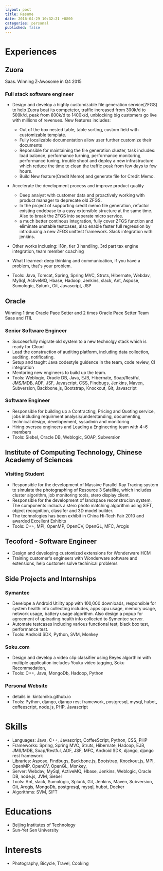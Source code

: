 ```yaml
---
layout: post
title: Resume
date: 2016-04-29 10:32:21 +0800
categories: personal
published: false
---
```


# Experiences

## Zuora
Saas. Winning Z-Awosome in Q4 2015
### Full stack software engineer 
* Design and develop a highly customizable file generation service(ZFGS) to help Zuora beat its competetor, traffic increased from 300k/d to 500k/d, peak from 800k/d to 1400k/d, unblocking big customers go live with millions of revenues. New features includes:
	* Out of the box nested table, table sorting, custom field with customizable template. 
	* Fully localizable documentation allow user further customize their documents
	* Reponsible for maintaining the file generation cluster, task includes: load balance, performance turning, performance monitoring, performance tuning, trouble shoot and deploy a new infrastructure which reduce the time to clean the traffic peak from few days to few hours.
	* Build New feature(Credit Memo) and generate file for Credit Memo. 
	
* Accelerate the development process and improve product quality	
	* Deep analyst with customer data and proactively working with product manager to deprecate old ZFGS. 
	* In the project of supporting credit memo file generation, refactor existing codebase to a easy extensible structure at the same time. Also to break the ZFGS into seperate micro service.
	* a much better continous integration, fully cover ZFGS function and eliminate unstable testcases, also enable faster full regression by introducing a new ZFGS unittest framework. Slack integration with jenkins.
	
* Other works inclusing: i18n, tier 3 handling, 3rd part tax engine integration, team member coaching
* What I learned: deep thinking and communication, if you have a problem, that's your problem.
* Tools: Java, Tomcat, Spring, Spring MVC, Struts, Hibernate, Webdav, MySql, ActiveMQ, Hbase, Hadoop, Jenkins, slack, Ant, Aspose, Sumologic, Splunk, Git, Javascript, JSP

## Oracle
Winning 1 time Oracle Pace Setter and 2 times Oracle Pace Setter Team
Saas and ITIL 
### Senior Software Engineer
* Successfully migrate old system to a new technolgy stack which is ready for Cloud
* Lead the construction of auditing platform, including data collection, auditing, notificating.
* Setup and taught Java codestyle guidence in the team, code review, CI integration
* Mentoring new engineers to build up the team.
* Tools: Weblogic, Oracle DB, Java, EJB, Hibernate, Soap/Restful, JMS/MDB, ADF, JSF, Javascript, CSS, Findbugs, Jenkins, Maven, Subversion, Backbone.js, Bootstrap, Knockout, Git, Javascript

### Software Engineer

* Responsible for building up a Contracting, Pricing and Quoting service, jobs including requirment analysis/understanding, documenting, technical design, developement, sysadmin and monitoring 
* Hiring oversea engineers and Leading a Engineering team with 4~6 members
* Tools: Siebel, Oracle DB, Weblogic, SOAP, Subversion

## Institute of Computing Technology, Chinese Academy of Sciences
### Visiting Student
* Responsible for the development of Massive Parallel Ray Tracing system to simulate the photographing of Resource 3 Satellite, which includes cluster algorithm, job monitoring tools, stero display client.
* Responsible for the development of landspace reconstrucion system. The components includs a stero photo matching algorithm using SIFT, object recognition, classifer and 3D model builder.
* The technologies has been exhibit in China Hi-Tech Fair 2010 and awarded Excellent Exhibits 
* Tools: C++, MPI, OpenMP, OpenCV, OpenGL, MFC, Arcgis 

## Tecoford - Software Engineer
* Design and developing customized extensions for Wonderware HCM
* Training customer's engineers with Wonderware software and extensions, help customer solve techinical problems 

## Side Projects and Internships
### Symantec
* Develope a Android Utility app with 100,000 downloads, responsible for system health info collecting includes, apps cpu usage, memory usage, network usage, battery usage algorithm. Also design a popup for agreement of uploading health info collected to Symentec server.
* Automate testcases including various functional test, black box test, performance test.
* Tools: Android SDK, Python, SVM, Monkey

### Soku.com
* Design and develop a video clip classifier using Beyes algorthim with multiple application includes Youku video tagging, Soku Recommedation, 
* Tools: C++, Java, MongoDb, Hadoop, Python

### Personal Website
* details in: kintomiko.github.io
* Tools: Python, django, django rest framework, postgresql, mysql, hubot, coffeescript, node.js, PHP, Javascript

# Skills
* Languages: Java, C++, Javascript, CoffeeScript, Python, CSS, PHP
* Frameworks: Spring, Spring MVC, Struts, Hibernate, Hadoop, EJB, JMS/MDB, Soap/Restful, ADF, JSF, MFC, Android SDK, django, django rest framework
* Libraries: Aspose, Findbugs, Backbone.js, Bootstrap, Knockout.js, MPI, OpenMP, OpenCV, OpenGL, Monkey, 
* Server: Webdav, MySql, ActiveMQ, Hbase, Jenkins, Weblogic, Oracle DB, node.js, JVM, Siebel
* Tools: Ant, slack, Sumologic, Splunk, Git, Jenkins, Maven, Subversion, Git, Arcgis, MongoDb, postgresql, mysql, hubot, Docker
* Algorithms: SVM, SIFT

# Educations
* Beijing Institutes of Technology
* Sun-Yet Sen University

# Interests
* Photography, Bicycle, Travel, Cooking
